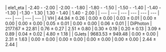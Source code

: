 | ele1_eta | -2.40 - -2.00 | -2.00 - -1.80 | -1.80 - -1.50 | -1.50 - -1.40 | -1.40 - -1.30 | -1.30 - 1.30 | 1.30 - 1.40 | 1.40 - 2.00 |
| --- | --- | --- | --- | --- | --- | --- | --- | --- | --- |
| VH | 44.94 $\pm$ 0.26 | 0.00 $\pm$ 0.00 | 0.03 $\pm$ 0.01 | 0.00 $\pm$ 0.00 | 0.00 $\pm$ 0.00 | 0.05 $\pm$ 0.01 | 0.00 $\pm$ 0.00 | 0.06 $\pm$ 0.01 |
| DiPhoton | 2177.67 $\pm$ 22.81 | 0.76 $\pm$ 0.27 | 2.51 $\pm$ 0.80 | 0.30 $\pm$ 0.19 | 0.20 $\pm$ 0.13 | 3.09 $\pm$ 0.89 | 0.04 $\pm$ 0.02 | 4.80 $\pm$ 1.18 |
| GJets | 9683.53 $\pm$ 949.48 | 0.00 $\pm$ 0.00 | 2.31 $\pm$ 1.63 | 0.00 $\pm$ 0.00 | 0.00 $\pm$ 0.00 | 0.00 $\pm$ 0.00 | 0.00 $\pm$ 0.00 | 2.44 $\pm$ 2.44 |


